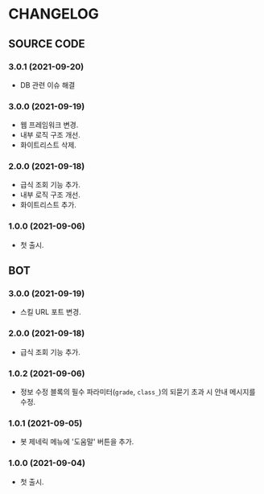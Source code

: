 # CHANGELOG

## SOURCE CODE

### 3.0.1 (2021-09-20)

- DB 관련 이슈 해결

### 3.0.0 (2021-09-19)

- 웹 프레임워크 변경.
- 내부 로직 구조 개선.
- 화이트리스트 삭제.

### 2.0.0 (2021-09-18)

- 급식 조회 기능 추가.
- 내부 로직 구조 개선.
- 화이트리스트 추가.

### 1.0.0 (2021-09-06)

- 첫 출시.

## BOT

### 3.0.0 (2021-09-19)

- 스킬 URL 포트 변경.

### 2.0.0 (2021-09-18)

- 급식 조회 기능 추가.

### 1.0.2 (2021-09-06)

- 정보 수정 블록의 필수 파라미터(`grade`, `class_`)의 되묻기 초과 시 안내 메시지를 수정.

### 1.0.1 (2021-09-05)

- 봇 제네릭 메뉴에 '도움말' 버튼을 추가.

### 1.0.0 (2021-09-04)

- 첫 출시.
